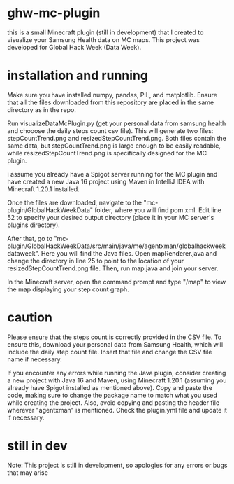 # ghw-mc-plugin
this is a small Minecraft plugin (still in development) that I created to visualize your Samsung Health data on MC maps. This project was developed for Global Hack Week (Data Week).



# installation and running
Make sure you have installed numpy, pandas, PIL, and matplotlib. Ensure that all the files downloaded from this repository are placed in the same directory as in the repo.

Run visualizeDataMcPlugin.py (get your personal data from samsung health and chooose the daily steps count csv file). This will generate two files: stepCountTrend.png and resizedStepCountTrend.png. Both files contain the same data, but stepCountTrend.png is large enough to be easily readable, while resizedStepCountTrend.png is specifically designed for the MC plugin.

i assume you already have a Spigot server running for the MC plugin and have created a new Java 16 project using Maven in IntelliJ IDEA with Minecraft 1.20.1 installed.

Once the files are downloaded, navigate to the "mc-plugin/GlobalHackWeekData" folder, where you will find pom.xml. Edit line 52 to specify your desired output directory (place it in your MC server's plugins directory).

After that, go to "mc-plugin/GlobalHackWeekData/src/main/java/me/agentxman/globalhackweekdataweek". Here you will find the Java files. Open mapRenderer.java and change the directory in line 25 to point to the location of your resizedStepCountTrend.png file. Then, run map.java and join your server.

In the Minecraft server, open the command prompt and type "/map" to view the map displaying your step count graph.



# caution
Please ensure that the steps count is correctly provided in the CSV file. To ensure this, download your personal data from Samsung Health, which will include the daily step count file. Insert that file and change the CSV file name if necessary.

If you encounter any errors while running the Java plugin, consider creating a new project with Java 16 and Maven, using Minecraft 1.20.1 (assuming you already have Spigot installed as mentioned above). Copy and paste the code, making sure to change the package name to match what you used while creating the project. Also, avoid copying and pasting the header file wherever "agentxman" is mentioned. Check the plugin.yml file and update it if necessary.



# still in dev
Note: This project is still in development, so apologies for any errors or bugs that may arise
